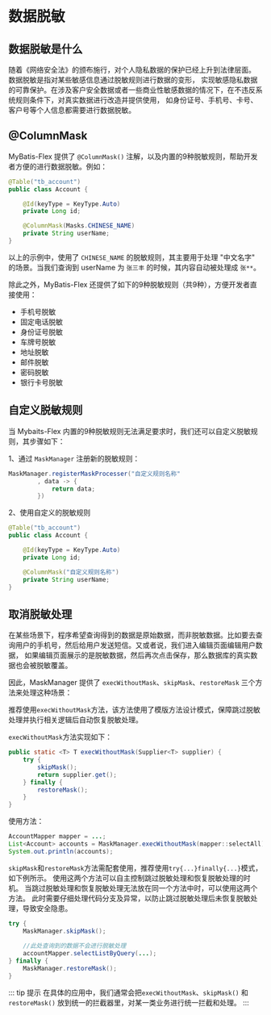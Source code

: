 # 数据脱敏

## 数据脱敏是什么

随着《网络安全法》的颁布施行，对个人隐私数据的保护已经上升到法律层面。 数据脱敏是指对某些敏感信息通过脱敏规则进行数据的变形，
实现敏感隐私数据的可靠保护。在涉及客户安全数据或者一些商业性敏感数据的情况下，在不违反系统规则条件下，对真实数据进行改造并提供使用，
如身份证号、手机号、卡号、客户号等个人信息都需要进行数据脱敏。

## @ColumnMask

MyBatis-Flex 提供了 `@ColumnMask()` 注解，以及内置的9种脱敏规则，帮助开发者方便的进行数据脱敏。例如：

```java
@Table("tb_account")
public class Account {

    @Id(keyType = KeyType.Auto)
    private Long id;

    @ColumnMask(Masks.CHINESE_NAME)
    private String userName;
}
```

以上的示例中，使用了 `CHINESE_NAME` 的脱敏规则，其主要用于处理 "中文名字" 的场景。当我们查询到 userName 为 `张三丰` 的时候，其内容自动被处理成 `张**`。

除此之外，MyBatis-Flex 还提供了如下的9种脱敏规则（共9种），方便开发者直接使用：

- 手机号脱敏
- 固定电话脱敏
- 身份证号脱敏
- 车牌号脱敏
- 地址脱敏
- 邮件脱敏
- 密码脱敏
- 银行卡号脱敏

## 自定义脱敏规则

当 Mybaits-Flex 内置的9种脱敏规则无法满足要求时，我们还可以自定义脱敏规则，其步骤如下：

1、通过 `MaskManager` 注册新的脱敏规则：

```java
MaskManager.registerMaskProcesser("自定义规则名称"
        , data -> {
            return data;
        })
```

2、使用自定义的脱敏规则
```java
@Table("tb_account")
public class Account {

    @Id(keyType = KeyType.Auto)
    private Long id;

    @ColumnMask("自定义规则名称")
    private String userName;
}
```

## 取消脱敏处理

在某些场景下，程序希望查询得到的数据是原始数据，而非脱敏数据。比如要去查询用户的手机号，然后给用户发送短信。又或者说，我们进入编辑页面编辑用户数据，
如果编辑页面展示的是脱敏数据，然后再次点击保存，那么数据库的真实数据也会被脱敏覆盖。

因此，MaskManager 提供了 `execWithoutMask`、`skipMask`、`restoreMask` 三个方法来处理这种场景：

推荐使用`execWithoutMask`方法，该方法使用了模版方法设计模式，保障跳过脱敏处理并执行相关逻辑后自动恢复脱敏处理。

`execWithoutMask`方法实现如下：

```java
public static <T> T execWithoutMask(Supplier<T> supplier) {
    try {
        skipMask();
        return supplier.get();
    } finally {
        restoreMask();
    }
}
```

使用方法：

```java
AccountMapper mapper = ...;
List<Account> accounts = MaskManager.execWithoutMask(mapper::selectAll);
System.out.println(accounts);
```

`skipMask`和`restoreMask`方法需配套使用，推荐使用`try{...}finally{...}`模式，如下例所示。
使用这两个方法可以自主控制跳过脱敏处理和恢复脱敏处理的时机。
当跳过脱敏处理和恢复脱敏处理无法放在同一个方法中时，可以使用这两个方法。
此时需要仔细处理代码分支及异常，以防止跳过脱敏处理后未恢复脱敏处理，导致安全隐患。

```java
try {
    MaskManager.skipMask();
    
    //此处查询到的数据不会进行脱敏处理
    accountMapper.selectListByQuery(...);
} finally {
    MaskManager.restoreMask();
}
```

::: tip 提示
在具体的应用中，我们通常会把`execWithoutMask`、`skipMask()` 和 `restoreMask()` 放到统一的拦截器里，对某一类业务进行统一拦截和处理。
:::
